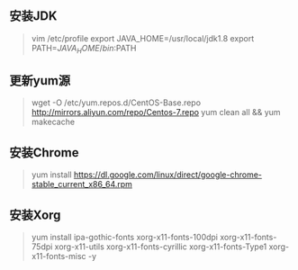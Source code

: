 ## 安装JDK
 > vim /etc/profile
 > export JAVA_HOME=/usr/local/jdk1.8
 > export PATH=$JAVA_HOME/bin:$PATH

## 更新yum源
> wget -O /etc/yum.repos.d/CentOS-Base.repo http://mirrors.aliyun.com/repo/Centos-7.repo
> yum clean all && yum makecache

## 安装Chrome
> yum install https://dl.google.com/linux/direct/google-chrome-stable_current_x86_64.rpm

## 安装Xorg
> yum install ipa-gothic-fonts xorg-x11-fonts-100dpi xorg-x11-fonts-75dpi xorg-x11-utils xorg-x11-fonts-cyrillic xorg-x11-fonts-Type1 xorg-x11-fonts-misc -y
